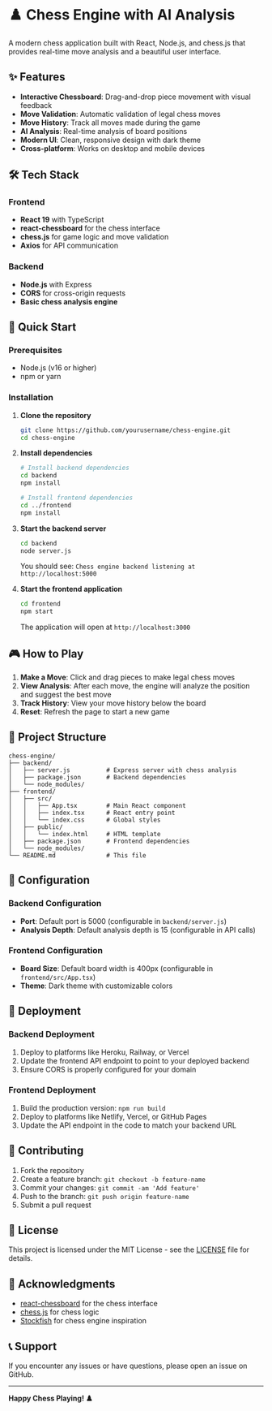 # ♟️ Chess Engine with AI Analysis

A modern chess application built with React, Node.js, and chess.js that provides real-time move analysis and a beautiful user interface.

## ✨ Features

- **Interactive Chessboard**: Drag-and-drop piece movement with visual feedback
- **Move Validation**: Automatic validation of legal chess moves
- **Move History**: Track all moves made during the game
- **AI Analysis**: Real-time analysis of board positions
- **Modern UI**: Clean, responsive design with dark theme
- **Cross-platform**: Works on desktop and mobile devices

## 🛠️ Tech Stack

### Frontend
- **React 19** with TypeScript
- **react-chessboard** for the chess interface
- **chess.js** for game logic and move validation
- **Axios** for API communication

### Backend
- **Node.js** with Express
- **CORS** for cross-origin requests
- **Basic chess analysis engine**

## 🚀 Quick Start

### Prerequisites
- Node.js (v16 or higher)
- npm or yarn

### Installation

1. **Clone the repository**
   ```bash
   git clone https://github.com/yourusername/chess-engine.git
   cd chess-engine
   ```

2. **Install dependencies**
   ```bash
   # Install backend dependencies
   cd backend
   npm install
   
   # Install frontend dependencies
   cd ../frontend
   npm install
   ```

3. **Start the backend server**
   ```bash
   cd backend
   node server.js
   ```
   You should see: `Chess engine backend listening at http://localhost:5000`

4. **Start the frontend application**
   ```bash
   cd frontend
   npm start
   ```
   The application will open at `http://localhost:3000`

## 🎮 How to Play

1. **Make a Move**: Click and drag pieces to make legal chess moves
2. **View Analysis**: After each move, the engine will analyze the position and suggest the best move
3. **Track History**: View your move history below the board
4. **Reset**: Refresh the page to start a new game

## 📁 Project Structure

```
chess-engine/
├── backend/
│   ├── server.js          # Express server with chess analysis
│   ├── package.json       # Backend dependencies
│   └── node_modules/
├── frontend/
│   ├── src/
│   │   ├── App.tsx        # Main React component
│   │   ├── index.tsx      # React entry point
│   │   └── index.css      # Global styles
│   ├── public/
│   │   └── index.html     # HTML template
│   ├── package.json       # Frontend dependencies
│   └── node_modules/
└── README.md              # This file
```

## 🔧 Configuration

### Backend Configuration
- **Port**: Default port is 5000 (configurable in `backend/server.js`)
- **Analysis Depth**: Default analysis depth is 15 (configurable in API calls)

### Frontend Configuration
- **Board Size**: Default board width is 400px (configurable in `frontend/src/App.tsx`)
- **Theme**: Dark theme with customizable colors

## 🚀 Deployment

### Backend Deployment
1. Deploy to platforms like Heroku, Railway, or Vercel
2. Update the frontend API endpoint to point to your deployed backend
3. Ensure CORS is properly configured for your domain

### Frontend Deployment
1. Build the production version: `npm run build`
2. Deploy to platforms like Netlify, Vercel, or GitHub Pages
3. Update the API endpoint in the code to match your backend URL

## 🤝 Contributing

1. Fork the repository
2. Create a feature branch: `git checkout -b feature-name`
3. Commit your changes: `git commit -am 'Add feature'`
4. Push to the branch: `git push origin feature-name`
5. Submit a pull request

## 📝 License

This project is licensed under the MIT License - see the [LICENSE](LICENSE) file for details.

## 🙏 Acknowledgments

- [react-chessboard](https://github.com/Clariity/react-chessboard) for the chess interface
- [chess.js](https://github.com/jhlywa/chess.js) for chess logic
- [Stockfish](https://stockfishchess.org/) for chess engine inspiration

## 📞 Support

If you encounter any issues or have questions, please open an issue on GitHub.

---

**Happy Chess Playing! ♟️** 